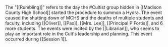 The "[[Rumbling]]" refers to the day the #Cultist group hidden in [[Madison County High School]] started the procedure to summon a Hydra. The event caused the shutting down of MCHS and the deaths of multiple students and faculty, including [[Oliver]], [[Pax]], [[Mrs. Lee]], [[Principal P'Fortis]], and 6 more students. The events were incited by the [[Librarian]], who seems to play an important role in the Cult's leadership and planning. This event occurred during [[Session 1]].
